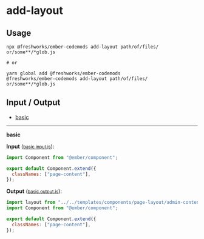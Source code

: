 # add-layout


## Usage

```
npx @freshworks/ember-codemods add-layout path/of/files/ or/some**/*glob.js

# or

yarn global add @freshworks/ember-codemods
@freshworks/ember-codemods add-layout path/of/files/ or/some**/*glob.js
```

## Input / Output

<!--FIXTURES_TOC_START-->
* [basic](#basic)
<!--FIXTURES_TOC_END-->

<!--FIXTURES_CONTENT_START-->
---
<a id="basic">**basic**</a>

**Input** (<small>[basic.input.js](transforms/add-layout/__testfixtures__/basic.input.js)</small>):
```js
import Component from "@ember/component";

export default Component.extend({
  classNames: ["page-content"],
});

```

**Output** (<small>[basic.output.js](transforms/add-layout/__testfixtures__/basic.output.js)</small>):
```js
import layout from "../../templates/components/page-layout/admin-content";
import Component from "@ember/component";

export default Component.extend({
  classNames: ["page-content"],
});

```
<!--FIXTURES_CONTENT_END-->